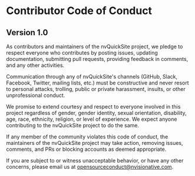 # Contributor Code of Conduct
## Version 1.0

As contributors and maintainers of the nvQuickSite project, we pledge to respect everyone who contributes by posting issues, updating documentation, submitting pull requests, providing feedback in comments, and any other activities.

Communication through any of nvQuickSite's channels (GitHub, Slack, Facebook, Twitter, mailing lists, etc.) must be constructive and never resort to personal attacks, trolling, public or private harassment, insults, or other unprofessional conduct.

We promise to extend courtesy and respect to everyone involved in this project regardless of gender, gender identity, sexual orientation, disability, age, race, ethnicity, religion, or level of experience. We expect anyone contributing to the nvQuickSite project to do the same.

If any member of the community violates this code of conduct, the maintainers of the nvQuickSite project may take action, removing issues, comments, and PRs or blocking accounts as deemed appropriate.

If you are subject to or witness unacceptable behavior, or have any other concerns, please email us at [opensourceconduct@nvisionative.com](mailto:opensourceconduct@nvisionative.com).